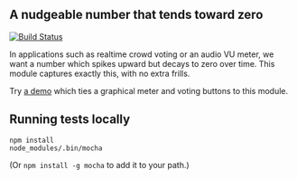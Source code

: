 ## A nudgeable number that tends toward zero
[![Build Status](https://travis-ci.org/begriffs/decaying-accumulator.png)](https://travis-ci.org/begriffs/decaying-accumulator)

In applications such as realtime crowd voting or an audio VU meter, we
want a number which spikes upward but decays to zero over time. This
module captures exactly this, with no extra frills.

Try [a demo](http://begriffs.github.io/decaying-accumulator/) which ties
a graphical meter and voting buttons to this module.

## Running tests locally

    npm install
    node_modules/.bin/mocha

(Or `npm install -g mocha` to add it to your path.)
